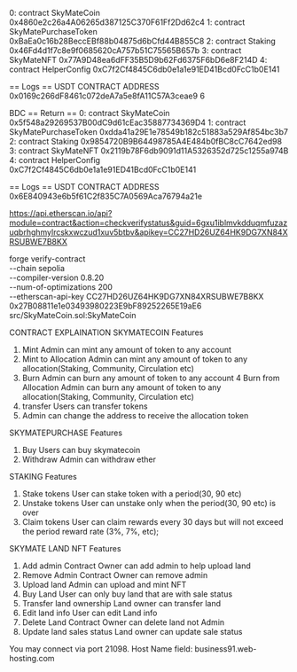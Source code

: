 0: contract SkyMateCoin 0x4860e2c26a4A06265d387125C370F61Ff2Dd62c4
1: contract SkyMatePurchaseToken 0xBaEa0c16b28BeccEBf88b04875d6bCfd44B855C8
2: contract Staking 0x46Fd4d1f7c8e9f0685620cA757b51C75565B657b
3: contract SkyMateNFT 0x77A9D48ea6dFF35B5D9b62Fd6375F6bD6e8F214D
4: contract HelperConfig 0xC7f2Cf4845C6db0e1a1e91ED41Bcd0FcC1b0E141

== Logs ==
USDT CONTRACT ADDRESS 0x0169c266dF8461c072deA7a5e8fA11C57A3ceae9 6

BDC
== Return ==
0: contract SkyMateCoin 0x5f548a29269537B00dC9d61cEac35887734369D4
1: contract SkyMatePurchaseToken 0xdda41a29E1e78549b182c51883a529Af854bc3b7
2: contract Staking 0x9854720B9B64498785A4E484b0fBC8cC7642ed98
3: contract SkyMateNFT 0x2119b78F6db9091d11A5326352d725c1255a974B
4: contract HelperConfig 0xC7f2Cf4845C6db0e1a1e91ED41Bcd0FcC1b0E141

== Logs ==
USDT CONTRACT ADDRESS 0x6E840943e6b5f61C2f835C7A0569Aca76794a21e

https://api.etherscan.io/api?module=contract&action=checkverifystatus&guid=6gxu1iblmvkdduqmfuzazuqbrhghmylrcskxwczud1xuv5btbv&apikey=CC27HD26UZ64HK9DG7XN84XRSUBWE7B8KX

forge verify-contract \
--chain sepolia \
--compiler-version 0.8.20 \
--num-of-optimizations 200 \
--etherscan-api-key CC27HD26UZ64HK9DG7XN84XRSUBWE7B8KX \
0x27B08811e1e03493980223E9bF89252265E19aE6 \
src/SkyMateCoin.sol:SkyMateCoin

CONTRACT EXPLAINATION
SKYMATECOIN
Features

1. Mint
   Admin can mint any amount of token to any account
2. Mint to Allocation
   Admin can mint any amount of token to any allocation(Staking, Community, Circulation etc)
3. Burn
   Admin can burn any amount of token to any account
   4 Burn from Allocation
   Admin can burn any amount of token to any allocation(Staking, Community, Circulation etc)
4. transfer
   Users can transfer tokens
5. Admin can change the address to receive the allocation token

SKYMATEPURCHASE
Features

1. Buy
   Users can buy skymatecoin
2. Withdraw
   Admin can withdraw ether

STAKING
Features

1. Stake tokens
   User can stake token with a period(30, 90 etc)
2. Unstake tokens
   User can unstake only when the period(30, 90 etc) is over
3. Claim tokens
   User can claim rewards every 30 days but will not exceed the period reward rate (3%, 7%, etc);

SKYMATE LAND NFT
Features

1. Add admin
   Contract Owner can add admin to help upload land
2. Remove Admin
   Contract Owner can remove admin
3. Upload land
   Admin can upload and mint NFT
4. Buy Land
   User can only buy land that are with sale status
5. Transfer land ownership
   Land owner can transfer land
6. Edit land info
   User can edit Land info
7. Delete Land
   Contract Owner can delete land not Admin
8. Update land sales status
   Land owner can update sale status


You may connect via port 21098.
Host Name field: business91.web-hosting.com